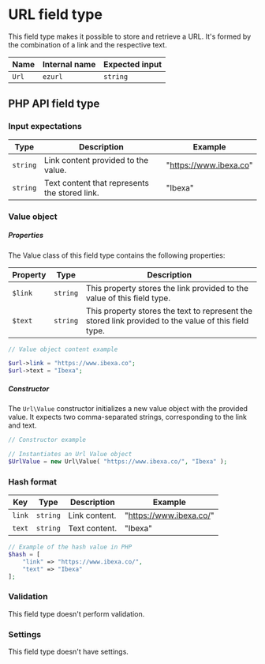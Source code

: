 # URL field type

This field type makes it possible to store and retrieve a URL.
It's formed by the combination of a link and the respective text.

| Name  | Internal name | Expected input |
|-------|---------------|----------------|
| `Url` | `ezurl`       | `string`       |

## PHP API field type

### Input expectations

|Type|Description|Example|
|------|------|------|
|`string`|Link content provided to the value.|"https://www.ibexa.co"|
|`string`|Text content that represents the stored link.|"Ibexa"|

### Value object

##### Properties

The Value class of this field type contains the following properties:

| Property | Type     | Description|
|----------|----------|------------|
| `$link`  | `string` | This property stores the link provided to the value of this field type.                              |
| `$text`  | `string` | This property stores the text to represent the stored link provided to the value of this field type. |

``` php
// Value object content example

$url->link = "https://www.ibexa.co";
$url->text = "Ibexa";
```

##### Constructor

The `Url\Value` constructor initializes a new value object with the provided value.
It expects two comma-separated strings, corresponding to the link and text.

``` php
// Constructor example

// Instantiates an Url Value object
$UrlValue = new Url\Value( "https://www.ibexa.co/", "Ibexa" );
```
### Hash format

| Key    | Type     | Description   | Example                 |
|--------|----------|---------------|-------------------------|
| `link` | `string` | Link content. | "https://www.ibexa.co/" |
| `text` | `string` | Text content. | "Ibexa"                 |

```php
// Example of the hash value in PHP
$hash = [
    "link" => "https://www.ibexa.co/",
    "text" => "Ibexa"
];

```

### Validation

This field type doesn't perform validation.

### Settings

This field type doesn't have settings.
